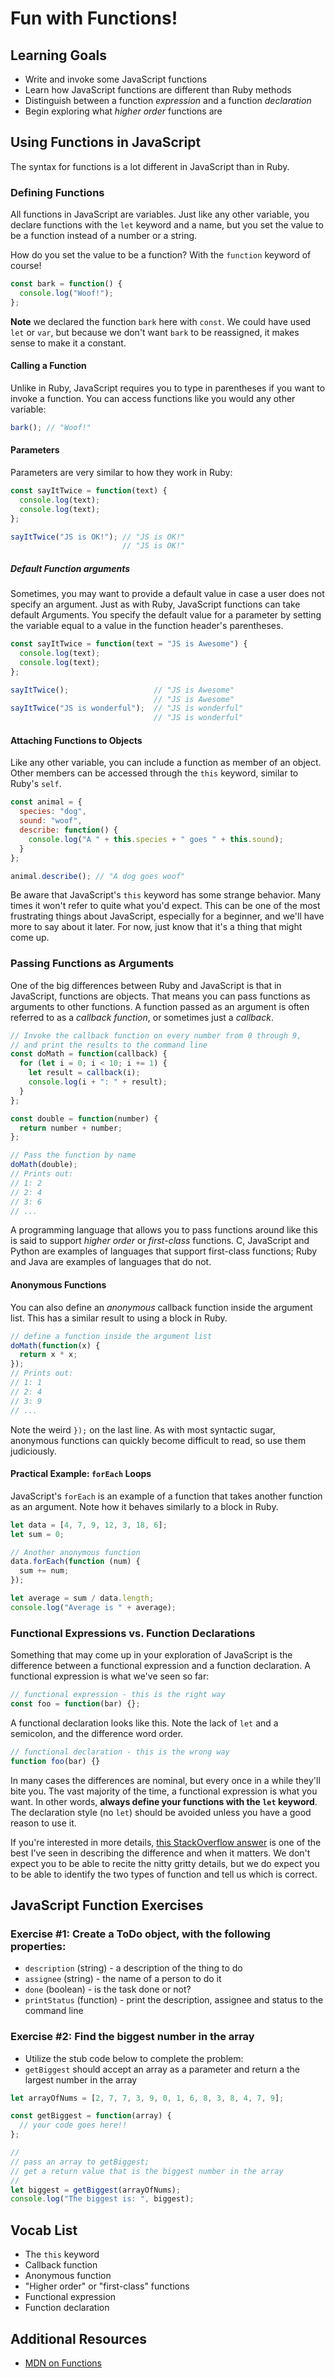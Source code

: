 # Fun with Functions!

## Learning Goals
- Write and invoke some JavaScript functions
- Learn how JavaScript functions are different than Ruby methods
- Distinguish between a function _expression_ and a function _declaration_
- Begin exploring what _higher order_ functions are

## Using Functions in JavaScript
The syntax for functions is a lot different in JavaScript than in Ruby.

### Defining Functions
All functions in JavaScript are variables. Just like any other variable, you declare functions with the `let` keyword and a name, but you set the value to be a function instead of a number or a string.

How do you set the value to be a function? With the `function` keyword of course!

```javascript
const bark = function() {
  console.log("Woof!");
};
```

**Note** we declared the function `bark` here with `const`.  We could have used `let` or `var`, but because we don't want `bark` to be reassigned, it makes sense to make it a constant.

#### Calling a Function
Unlike in Ruby, JavaScript requires you to type in parentheses if you want to invoke a function. You can access functions like you would any other variable:

```javascript
bark(); // "Woof!"
```

#### Parameters
Parameters are very similar to how they work in Ruby:

```javascript
const sayItTwice = function(text) {
  console.log(text);
  console.log(text);
};

sayItTwice("JS is OK!"); // "JS is OK!"
                         // "JS is OK!"
```

##### Default Function arguments

Sometimes, you may want to provide a default value in case a user does not specify an argument.  Just as with Ruby, JavaScript functions can take default Arguments.  You specify the default value for a parameter by setting the variable equal to a value in the function header's parentheses.

```javascript
const sayItTwice = function(text = "JS is Awesome") {
  console.log(text);
  console.log(text);
};

sayItTwice();                   // "JS is Awesome"
                                // "JS is Awesome"
sayItTwice("JS is wonderful");  // "JS is wonderful"
                                // "JS is wonderful"
```

#### Attaching Functions to Objects
Like any other variable, you can include a function as member of an object. Other members can be accessed through the `this` keyword, similar to Ruby's `self`.

```javascript
const animal = {
  species: "dog",
  sound: "woof",
  describe: function() {
    console.log("A " + this.species + " goes " + this.sound);
  }
};

animal.describe(); // "A dog goes woof"
```

Be aware that JavaScript's `this` keyword has some strange behavior. Many times it won't refer to quite what you'd expect. This can be one of the most frustrating things about JavaScript, especially for a beginner, and we'll have more to say about it later. For now, just know that it's a thing that might come up.

### Passing Functions as Arguments
One of the big differences between Ruby and JavaScript is that in JavaScript, functions are objects. That means you can pass functions as arguments to other functions. A function passed as an argument is often referred to as a _callback function_, or sometimes just a _callback_.

```javascript
// Invoke the callback function on every number from 0 through 9,
// and print the results to the command line
const doMath = function(callback) {
  for (let i = 0; i < 10; i += 1) {
    let result = callback(i);
    console.log(i + ": " + result);
  }
};

const double = function(number) {
  return number + number;
};

// Pass the function by name
doMath(double);
// Prints out:
// 1: 2
// 2: 4
// 3: 6
// ...
```

A programming language that allows you to pass functions around like this is said to support _higher order_ or _first-class_ functions. C, JavaScript and Python are examples of languages that support first-class functions; Ruby and Java are examples of languages that do not.

#### Anonymous Functions
You can also define an _anonymous_ callback function inside the argument list. This has a similar result to using a block in Ruby.

```javascript
// define a function inside the argument list
doMath(function(x) {
  return x * x;
});
// Prints out:
// 1: 1
// 2: 4
// 3: 9
// ...
```

Note the weird `});` on the last line. As with most syntactic sugar, anonymous functions can quickly become difficult to read, so use them judiciously.

#### Practical Example: `forEach` Loops
JavaScript's `forEach` is an example of a function that takes another function as an argument. Note how it behaves similarly to a block in Ruby.

```javascript
let data = [4, 7, 9, 12, 3, 18, 6];
let sum = 0;

// Another anonymous function
data.forEach(function (num) {
  sum += num;
});

let average = sum / data.length;
console.log("Average is " + average);
```

### Functional Expressions vs. Function Declarations
Something that may come up in your exploration of JavaScript is the difference between a functional expression and a function declaration. A functional expression is what we've seen so far:

```javascript
// functional expression - this is the right way
const foo = function(bar) {};
```

A functional declaration looks like this. Note the lack of `let` and a semicolon, and the difference word order.

```javascript
// functional declaration - this is the wrong way
function foo(bar) {}
```

In many cases the differences are nominal, but every once in a while they'll bite you. The vast majority of the time, a functional expression is what you want. In other words, **always define your functions with the `let` keyword**. The declaration style (no `let`) should be avoided unless you have a good reason to use it.

If you're interested in more details, [this StackOverflow answer](http://stackoverflow.com/questions/3887408/javascript-function-declaration-and-evaluation-order) is one of the best I've seen in describing the difference and when it matters. We don't expect you to be able to recite the nitty gritty details, but we do expect you to be able to identify the two types of function and tell us which is correct.

## JavaScript Function Exercises
### Exercise #1: Create a ToDo object, with the following properties:
- `description` (string) - a description of the thing to do
- `assignee` (string) - the name of a person to do it
- `done` (boolean) - is the task done or not?
- `printStatus` (function) - print the description, assignee and status to the command line

### Exercise #2: Find the biggest number in the array
- Utilize the stub code below to complete the problem:
- `getBiggest` should accept an array as a parameter and return a the largest number in the array

```javascript
let arrayOfNums = [2, 7, 7, 3, 9, 0, 1, 6, 8, 3, 8, 4, 7, 9];

const getBiggest = function(array) {
  // your code goes here!!
};

//
// pass an array to getBiggest;
// get a return value that is the biggest number in the array
//
let biggest = getBiggest(arrayOfNums);
console.log("The biggest is: ", biggest);
```

## Vocab List

- The `this` keyword
- Callback function
- Anonymous function
- "Higher order" or "first-class" functions
- Functional expression
- Function declaration

## Additional Resources
* [MDN on Functions](https://developer.mozilla.org/en-US/docs/Web/JavaScript/Guide/Functions)
